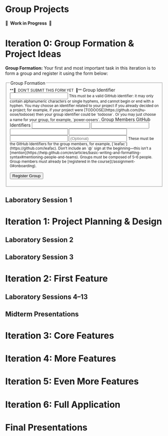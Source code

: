 # Group Projects

**🚧  Work in Progress  🚧**

# Iteration 0: Group Formation & Project Ideas

**Group Formation:** Your first and most important task in this iteration is to form a group and register it using the form below:

<form method="POST" action="https://roboose.herokuapp.com/groups">
<fieldset markdown="1">
<legend>Group Formation</legend>
<small>
**🚧  DON’T SUBMIT THIS FORM YET  🚧**
</small>

<label>
Group Identifier  
<input type="text" name="identifier">  
</label>
<small>
This must be a valid GitHub identifier: it may only contain alphanumeric characters or single hyphens, and cannot begin or end with a hyphen.  
You may choose an identifier related to your project if you already decided on a project; for example, if your project were [TODOOSE](https://github.com/jhu-oose/todoose) then your group identifier could be `todoose`. Or you may just choose a name for your group, for example, `power-oosers`.
</small>

<label>
Group Members GitHub Identifiers  
<input type="text" name="member[]">  
<input type="text" name="member[]">  
<input type="text" name="member[]">  
<input type="text" name="member[]">  
<input type="text" name="member[]">  
<input type="text" name="member[]" placeholder="(Optional)">  
</label>
<small>
These must be the GitHub Identifiers for the group members, for example, [`leafac`](https://github.com/leafac).  
Don’t include an `@` sign at the beginning—this isn’t a [mention](https://help.github.com/en/articles/basic-writing-and-formatting-syntax#mentioning-people-and-teams).  
Groups must be composed of 5–6 people.  
Group members must already be [registered in the course](/assignment-0#onboarding).
</small>

<button>Register Group</button>
</fieldset>
</form>

## Laboratory Session 1

# Iteration 1: Project Planning & Design

## Laboratory Session 2

## Laboratory Session 3

# Iteration 2: First Feature

## Laboratory Sessions 4–13

## Midterm Presentations

# Iteration 3: Core Features

# Iteration 4: More Features

# Iteration 5: Even More Features

# Iteration 6: Full Application

# Final Presentations
